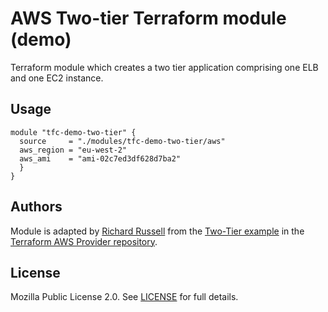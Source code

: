# AWS Two-tier Terraform module (demo)

Terraform module which creates a two tier application comprising one ELB and one EC2 instance.

## Usage

```hcl
module "tfc-demo-two-tier" {
  source     = "./modules/tfc-demo-two-tier/aws"
  aws_region = "eu-west-2"
  aws_ami    = "ami-02c7ed3df628d7ba2"
  }
}
```

## Authors

Module is adapted by [Richard Russell](https://github.com/rirussel) from the [Two-Tier example](https://github.com/hashicorp/terraform-provider-aws/tree/master/examples/two-tier) in the [Terraform AWS Provider repository](https://github.com/hashicorp/terraform-provider-aws).

## License

Mozilla Public License 2.0. See [LICENSE](https://github.com/rirussel/tfc_demo_terraform-guides/blob/master/LICENSE) for full details.